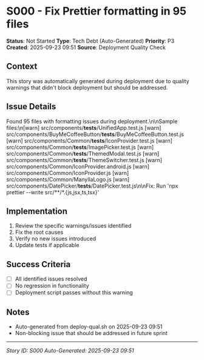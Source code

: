 # S000 - Fix Prettier formatting in 95 files

**Status**: Not Started
**Type**: Tech Debt (Auto-Generated)
**Priority**: P3
**Created**: 2025-09-23 09:51
**Source**: Deployment Quality Check

## Context
This story was automatically generated during deployment due to quality warnings that didn't block deployment but should be addressed.

## Issue Details
Found 95 files with formatting issues during deployment.\n\nSample files:\n[warn] src/components/__tests__/UnifiedApp.test.js
[warn] src/components/BuyMeCoffeeButton/__tests__/BuyMeCoffeeButton.test.js
[warn] src/components/Common/__tests__/IconProvider.test.js
[warn] src/components/Common/__tests__/ImagePicker.test.js
[warn] src/components/Common/__tests__/ThemedModal.test.js
[warn] src/components/Common/__tests__/ThemeSwitcher.test.js
[warn] src/components/Common/IconProvider.android.js
[warn] src/components/Common/IconProvider.js
[warn] src/components/Common/ManyllaLogo.js
[warn] src/components/DatePicker/__tests__/DatePicker.test.js\n\nFix: Run 'npx prettier --write src/**/*.{js,jsx,ts,tsx}'

## Implementation
1. Review the specific warnings/issues identified
2. Fix the root causes
3. Verify no new issues introduced
4. Update tests if applicable

## Success Criteria
- [ ] All identified issues resolved
- [ ] No regression in functionality
- [ ] Deployment script passes without this warning

## Notes
- Auto-generated from deploy-qual.sh on 2025-09-23 09:51
- Non-blocking issue that should be addressed in future sprint

---
*Story ID: S000*
*Auto-Generated: 2025-09-23 09:51*
